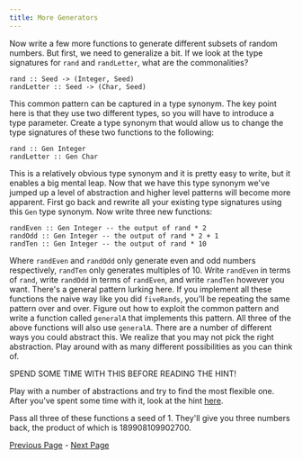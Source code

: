 ```yaml
---
title: More Generators
---
```


Now write a few more functions to generate different subsets of random
numbers.  But first, we need to generalize a bit.  If we look at the type
signatures for `rand` and `randLetter`, what are the commonalities?

    rand :: Seed -> (Integer, Seed)
    randLetter :: Seed -> (Char, Seed)

This common pattern can be captured in a type synonym. The key point here is that
they use two different types, so you will have to introduce a type parameter.
Create a type synonym that would allow us to change the type signatures of these
two functions to the following:

    rand :: Gen Integer
    randLetter :: Gen Char

This is a relatively obvious type synonym and it is pretty easy to write, but it
enables a big mental leap. Now that we have this type synonym we've jumped up a
level of abstraction and higher level patterns will become more apparent. First
go back and rewrite all your existing type signatures using this `Gen` type
synonym. Now write three new functions:

    randEven :: Gen Integer -- the output of rand * 2
    randOdd :: Gen Integer -- the output of rand * 2 + 1
    randTen :: Gen Integer -- the output of rand * 10

Where `randEven` and `randOdd` only generate even and odd numbers respectively,
`randTen` only generates multiples of 10.  Write `randEven` in terms of `rand`,
write `randOdd` in terms of `randEven`, and write `randTen` however you want.
There's a general pattern lurking here.  If you implement all these functions
the naive way like you did `fiveRands`, you'll be repeating the same pattern
over and over.  Figure out how to exploit the common pattern and write a
function called `generalA` that implements this pattern.  All three of the above
functions will also use `generalA`.  There are a number of different ways you
could abstract this.  We realize that you may not pick the right abstraction.
Play around with as many different possibilities as you can think of.

SPEND SOME TIME WITH THIS BEFORE READING THE HINT!

Play with a number of abstractions and try to find the most flexible one.  After
you've spent some time with it, look at the hint [here](ex1-3hint.html).

Pass all three of these functions a seed of 1.  They'll give you three numbers
back, the product of which is 189908109902700.

[Previous Page](ex1-2.html) - [Next Page](ex1-4.html)
